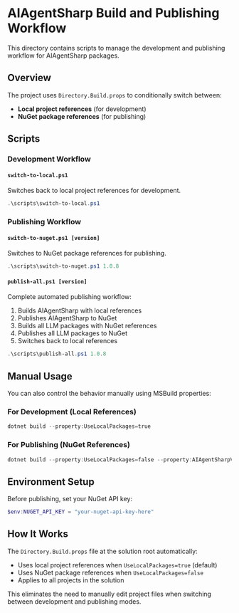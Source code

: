 # AIAgentSharp Build and Publishing Workflow

This directory contains scripts to manage the development and publishing workflow for AIAgentSharp packages.

## Overview

The project uses `Directory.Build.props` to conditionally switch between:
- **Local project references** (for development)
- **NuGet package references** (for publishing)

## Scripts

### Development Workflow

#### `switch-to-local.ps1`
Switches back to local project references for development.
```powershell
.\scripts\switch-to-local.ps1
```

### Publishing Workflow

#### `switch-to-nuget.ps1 [version]`
Switches to NuGet package references for publishing.
```powershell
.\scripts\switch-to-nuget.ps1 1.0.8
```

#### `publish-all.ps1 [version]`
Complete automated publishing workflow:
1. Builds AIAgentSharp with local references
2. Publishes AIAgentSharp to NuGet
3. Builds all LLM packages with NuGet references
4. Publishes all LLM packages to NuGet
5. Switches back to local references

```powershell
.\scripts\publish-all.ps1 1.0.8
```

## Manual Usage

You can also control the behavior manually using MSBuild properties:

### For Development (Local References)
```powershell
dotnet build --property:UseLocalPackages=true
```

### For Publishing (NuGet References)
```powershell
dotnet build --property:UseLocalPackages=false --property:AIAgentSharpVersion=1.0.8
```

## Environment Setup

Before publishing, set your NuGet API key:
```powershell
$env:NUGET_API_KEY = "your-nuget-api-key-here"
```

## How It Works

The `Directory.Build.props` file at the solution root automatically:
- Uses local project references when `UseLocalPackages=true` (default)
- Uses NuGet package references when `UseLocalPackages=false`
- Applies to all projects in the solution

This eliminates the need to manually edit project files when switching between development and publishing modes.
